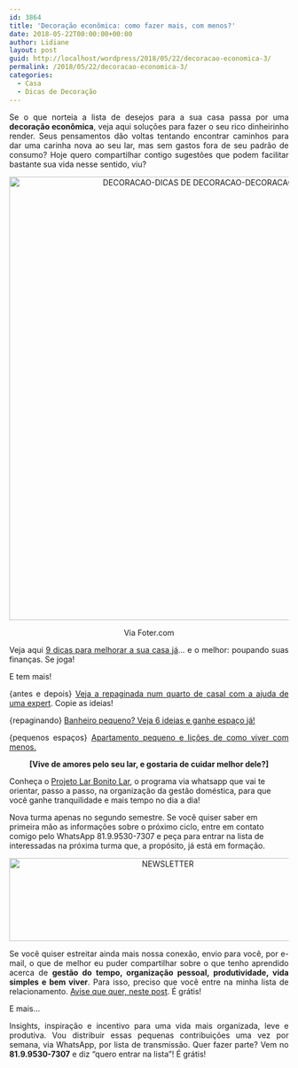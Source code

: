 ```yaml
---
id: 3864
title: 'Decoração econômica: como fazer mais, com menos?'
date: 2018-05-22T00:00:00+00:00
author: Lidiane
layout: post
guid: http://localhost/wordpress/2018/05/22/decoracao-economica-3/
permalink: /2018/05/22/decoracao-economica-3/
categories:
  - Casa
  - Dicas de Decoração
---
```

<p align="justify">
  Se o que norteia a lista de desejos para a sua casa passa por uma <strong>decoração econômica</strong>, veja aqui soluções para fazer o seu rico dinheirinho render. Seus pensamentos dão voltas tentando encontrar caminhos para dar uma carinha nova ao seu lar, mas sem gastos fora de seu padrão de consumo? Hoje quero compartilhar contigo sugestões que podem facilitar bastante sua vida nesse sentido, viu?
</p>

<p align="center">
  <img class="alignnone size-full wp-image-14627" src="http://www.trololodemulher.com.br/blog/wp-content/uploads/2018/05/DECORACAO-DICAS-DE-DECORACAO-DECORACAO-ECONOMICA-BLOG.jpg" alt="DECORACAO-DICAS DE DECORACAO-DECORACAO ECONOMICA-BLOG" width="800" height="800" />
</p>

<p align="center">
  Via Foter.com
</p>

<p align="justify">
  Veja aqui <a href="http://www.trololodemulher.com.br/2016/02/01/decoracao-economica-2/" target="_blank">9 dicas para melhorar a sua casa já</a>… e o melhor: poupando suas finanças. Se joga!
</p>

<p align="justify">
  E tem mais!
</p>

<p align="justify">
  {antes e depois} <a href="http://www.trololodemulher.com.br/2012/11/14/antes-depois-quarto-casal/" target="_blank">Veja a repaginada num quarto de casal com a ajuda de uma expert</a>. Copie as ideias!
</p>

<p align="justify">
  {repaginando} <a href="http://www.trololodemulher.com.br/2016/04/05/banheiro-pequeno-2/" target="_blank">Banheiro pequeno? Veja 6 ideias e ganhe espaço já!</a>
</p>

<p align="justify">
  {pequenos espaços} <a href="http://www.trololodemulher.com.br/2015/08/12/apartamento-pequeno/" target="_blank">Apartamento pequeno e lições de como viver com menos.</a>
</p>

<p align="center">
  <strong>[Vive de amores pelo seu lar, e gostaria de cuidar melhor dele?]</strong>
</p>

Conheça o <a href="http://www.trololodemulher.com.br/projeto-lar-bonito-lar/" target="_blank">Projeto Lar Bonito Lar</a>, o programa via whatsapp que vai te orientar, passo a passo, na organização da gestão doméstica, para que você ganhe tranquilidade e mais tempo no dia a dia!

Nova turma apenas no segundo semestre. Se você quiser saber em primeira mão as informações sobre o próximo ciclo, entre em contato comigo pelo WhatsApp 81.9.9530-7307 e peça para entrar na lista de interessadas na próxima turma que, a propósito, já está em formação.

<p align="center">
  <img class="alignnone size-full wp-image-14610" src="http://www.trololodemulher.com.br/blog/wp-content/uploads/2018/04/NEWSLETTER.png" alt="NEWSLETTER" width="556" height="150" />
</p>

<p align="justify">
  Se você quiser estreitar ainda mais nossa conexão, envio para você, por e-mail, o que de melhor eu puder compartilhar sobre o que tenho aprendido acerca de <strong>gestão do tempo, organização pessoal, produtividade, vida simples e bem viver</strong>. Para isso, preciso que você entre na minha lista de relacionamento. <a href="http://www.trololodemulher.com.br/2018/02/28/newsletter/" target="_blank">Avise que quer, neste post</a>. É grátis!
</p>

<p align="justify">
  E mais…
</p>

<p style="text-align: justify;">
  Insights, inspiração e incentivo para uma vida mais organizada, leve e produtiva. Vou distribuir essas pequenas contribuições uma vez por semana, via WhatsApp, por lista de transmissão. Quer fazer parte? Vem no <strong>81.9.9530-7307</strong> e diz &#8220;quero entrar na lista&#8221;! É grátis!
</p>

&nbsp;

&nbsp;